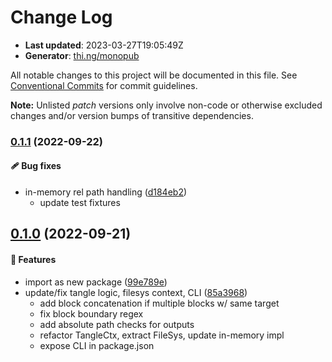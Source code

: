 # Change Log

- **Last updated**: 2023-03-27T19:05:49Z
- **Generator**: [thi.ng/monopub](https://thi.ng/monopub)

All notable changes to this project will be documented in this file.
See [Conventional Commits](https://conventionalcommits.org/) for commit guidelines.

**Note:** Unlisted _patch_ versions only involve non-code or otherwise excluded changes
and/or version bumps of transitive dependencies.

### [0.1.1](https://github.com/thi-ng/umbrella/tree/@thi.ng/tangle@0.1.1) (2022-09-22)

#### 🩹 Bug fixes

- in-memory rel path handling ([d184eb2](https://github.com/thi-ng/umbrella/commit/d184eb2))
  - update test fixtures

## [0.1.0](https://github.com/thi-ng/umbrella/tree/@thi.ng/tangle@0.1.0) (2022-09-21)

#### 🚀 Features

- import as new package ([99e789e](https://github.com/thi-ng/umbrella/commit/99e789e))
- update/fix tangle logic, filesys context, CLI ([85a3968](https://github.com/thi-ng/umbrella/commit/85a3968))
  - add block concatenation if multiple blocks w/ same target
  - fix block boundary regex
  - add absolute path checks for outputs
  - refactor TangleCtx, extract FileSys, update in-memory impl
  - expose CLI in package.json
